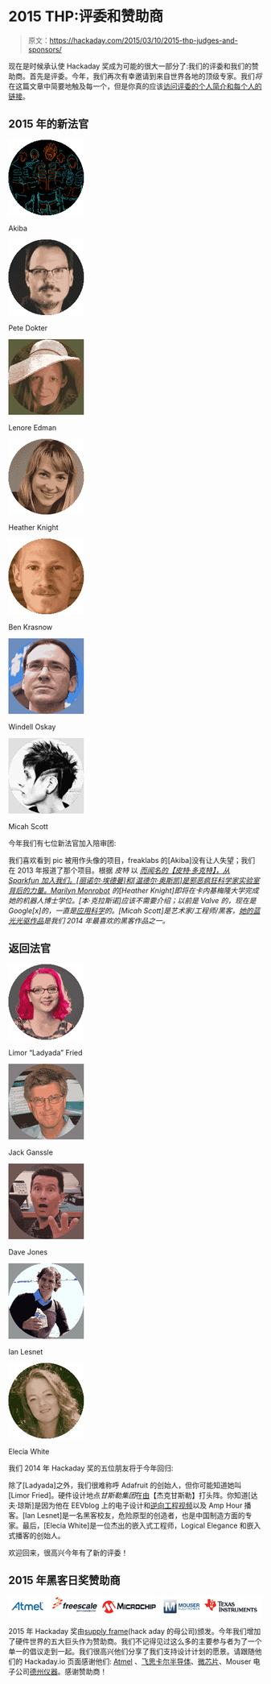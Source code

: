 # 2015 THP:评委和赞助商

> 原文：<https://hackaday.com/2015/03/10/2015-thp-judges-and-sponsors/>

现在是时候承认使 Hackaday 奖成为可能的很大一部分了:我们的评委和我们的赞助商。首先是评委。今年，我们再次有幸邀请到来自世界各地的顶级专家。我们*将*在这篇文章中简要地触及每一个，但是你真的应该[访问评委的个人简介和每个人的链接](http://hackaday.io/prize/judges)。

## 2015 年的新法官

[![](img/d7df791420ba237a6d530e29d15ad5ee.png)](https://hackaday.com/2015/03/10/2015-thp-judges-and-sponsors/judge-thumb-akiba/)

Akiba

[![](img/0ae7f4d843a28700ef8d8664ec00e80c.png)](https://hackaday.com/2015/03/10/2015-thp-judges-and-sponsors/judge-thumb-pete/)

Pete Dokter

[![](img/ce07c9af1201c20fdc033e2f995e9681.png)](https://hackaday.com/2015/03/10/2015-thp-judges-and-sponsors/judge-thumb-edman/)

Lenore Edman

[![](img/583f8dc3376304e1e928c3e665744c26.png)](https://hackaday.com/2015/03/10/2015-thp-judges-and-sponsors/judge-thumb-knight/)

Heather Knight

[![](img/90996d53fee1b7d4fd1707ca611259bd.png)](https://hackaday.com/2015/03/10/2015-thp-judges-and-sponsors/judge-thumb-krasnow/)

Ben Krasnow

[![](img/d9db46f7001114d50d57c67aacecbb2d.png)](https://hackaday.com/2015/03/10/2015-thp-judges-and-sponsors/judge-thumb-oskay/)

Windell Oskay

[![](img/4cf521bd7a8a492a7608637d2fe30c48.png)](https://hackaday.com/2015/03/10/2015-thp-judges-and-sponsors/judge-thumb-micah/)

Micah Scott

今年我们有七位新法官加入陪审团:

我们喜欢看到 pic 被用作头像的项目，freaklabs 的[Akiba]没有让人失望；我们在 2013 年报道了那个项目。根据 *皮特* 以 [*而闻名的【皮特·多克特】，从 Sparkfun 加入我们。[丽诺尔·埃德曼]和[温德尔·奥斯凯]是邪恶疯狂科学家实验室*](http://hackaday.com/2015/01/24/a-primer-on-buck-and-boost-converters/)*[背后的力量。Marilyn Monrobot](http://hackaday.com/2014/10/03/trek-to-evil-mad-scientist-laboratories/) 的[Heather Knight]即将在卡内基梅隆大学完成她的机器人博士学位。[本·克拉斯诺]应该不需要介绍；以前是 Valve 的，现在是 Google[x]的，一直是[应用科学](http://hackaday.com/2014/11/01/the-platinum-catalyst-use-in-a-vintage-lighter/)的。[Micah Scott]是艺术家/工程师/黑客，[她的蓝光光驱作品](http://hackaday.com/2014/10/30/reverse-engineering-a-blu-ray-drive-for-laser-graffiti/)是我们 2014 年最喜欢的黑客作品之一。*

## 返回法官

[![](img/0153cc7c7003a910bee772eba1d0c0e4.png)](https://hackaday.com/2015/03/10/2015-thp-judges-and-sponsors/judge-thumb-fried/)

Limor “Ladyada” Fried

[![](img/fe1c4a6c0edb3ec9fb16fad0db7b05f6.png)](https://hackaday.com/2015/03/10/2015-thp-judges-and-sponsors/judge-thumb-ganssle/)

Jack Ganssle

[![](img/ea96e62725daee7f741b9b1d64227c77.png)](https://hackaday.com/2015/03/10/2015-thp-judges-and-sponsors/judge-thumb-jones/)

Dave Jones

[![](img/032c3a22d2829ef640b7201bd5317dfe.png)](https://hackaday.com/2015/03/10/2015-thp-judges-and-sponsors/judge-thumb-lesnet/)

Ian Lesnet

[![](img/e32c12a6ab3ec24c64bf82c59f4dd7f0.png)](https://hackaday.com/2015/03/10/2015-thp-judges-and-sponsors/judge-thumb-white/)

Elecia White

我们 2014 年 Hackaday 奖的五位朋友将于今年回归:

除了[Ladyada]之外，我们很难称呼 Adafruit 的创始人，但你可能知道她叫[Limor Fried]。硬件设计地点*甘斯勒集团*在[由](http://hackaday.com/2014/06/21/delving-deep-into-high-speed-digital-design/)【杰克甘斯勒】打头阵。你知道[达夫·琼斯]是因为他在 EEVblog 上的电子设计和[逆向工程视频](http://hackaday.com/2015/03/04/reverse-engineer-a-vfd-after-exploring-how-they-work/)以及 Amp Hour 播客。[Ian Lesnet]是一名黑客校友，危险原型的创造者，也是中国制造方面的专家。最后，[Elecia White]是一位杰出的嵌入式工程师，Logical Elegance 和嵌入式播客的创始人。

欢迎回来，很高兴今年有了新的评委！

## 2015 年黑客日奖赞助商

![sponsor-whitebg-800](img/b77f99e7b6f5576c5bbd69567a8c959b.png)

2015 年 Hackaday 奖由[supply frame](http://supplyframe.com/)(hack aday 的母公司)颁发。今年我们增加了硬件世界的五大巨头作为赞助商。我们不记得见过这么多的主要参与者为了一个单一的倡议走到一起。我们很高兴他们分享了我们支持设计计划的愿景。请跟随他们的 Hackaday.io 页面感谢他们: [Atmel](http://hackaday.io/atmel) 、[飞思卡尔半导体](http://hackaday.io/freescale)、[微芯片](http://hackaday.io/microchip)、Mouser 电子公司[德州仪器](http://hackaday.io/ti)。感谢赞助商！